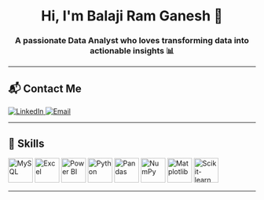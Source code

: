 <!-- HEADER -->
<h1 align="center">Hi, I'm Balaji Ram Ganesh 👋</h1>
<h3 align="center">A passionate Data Analyst who loves transforming data into actionable insights 📊</h3>

---

## 📬 Contact Me

<p align="left">
  
  <a href="https://www.linkedin.com/in/your-linkedin" target="_blank">
    <img src="https://img.shields.io/badge/LinkedIn-0A66C2?style=for-the-badge&logo=linkedin&logoColor=white" alt="LinkedIn" />
  </a>
  <a href="mailto:your.email@example.com">
    <img src="https://img.shields.io/badge/Email-D14836?style=for-the-badge&logo=gmail&logoColor=white" alt="Email" />
  </a>
</p>

---

## 🧠 Skills

<p align="left">

   <!-- MySQL -->
  <img src="https://cdn.jsdelivr.net/gh/devicons/devicon/icons/mysql/mysql-original.svg" title="MySQL" alt="MySQL" width="50" height="50"/>
  
  <!-- Excel -->
  <img src="https://img.icons8.com/color/48/microsoft-excel-2019--v1.png" title="Excel" alt="Excel" width="50" height="50"/>
  
  <!-- Power BI -->
  <img src="https://img.icons8.com/color/48/power-bi.png" title="Power BI" alt="Power BI" width="50" height="50"/>
  <!-- Python -->
  <img src="https://cdn.jsdelivr.net/gh/devicons/devicon/icons/python/python-original.svg" title="Python" alt="Python" width="50" height="50"/>
  
  <!-- Pandas -->
  <img src="https://cdn.jsdelivr.net/gh/devicons/devicon/icons/pandas/pandas-original.svg" title="Pandas" alt="Pandas" width="50" height="50"/>
  
  <!-- NumPy -->
  <img src="https://cdn.jsdelivr.net/gh/devicons/devicon/icons/numpy/numpy-original.svg" title="NumPy" alt="NumPy" width="50" height="50"/>
  
  <!-- Matplotlib -->
  <img src="https://matplotlib.org/_static/images/logo2.svg" title="Matplotlib" alt="Matplotlib" width="50" height="50"/>
  
  <!-- Scikit-learn -->
  <img src="https://scikit-learn.org/stable/_static/scikit-learn-logo-small.png" title="Scikit-learn" alt="Scikit-learn" width="50" height="50"/>
  
 
  
</p>

---

